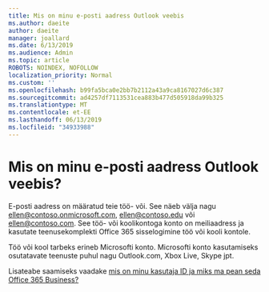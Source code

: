 ```yaml
---
title: Mis on minu e-posti aadress Outlook veebis
ms.author: daeite
author: daeite
manager: joallard
ms.date: 6/13/2019
ms.audience: Admin
ms.topic: article
ROBOTS: NOINDEX, NOFOLLOW
localization_priority: Normal
ms.custom: ''
ms.openlocfilehash: b99fa5bca0e2bb7b2112a43a9ca8167027d6c387
ms.sourcegitcommit: ad4257df7113531cea883b477d505918da99b325
ms.translationtype: MT
ms.contentlocale: et-EE
ms.lasthandoff: 06/13/2019
ms.locfileid: "34933988"
---
```

# <a name="what-is-my-email-address-in-outlook-on-the-web"></a>Mis on minu e-posti aadress Outlook veebis?

E-posti aadress on määratud teie töö- või. See näeb välja nagu ellen@contoso.onmicrosoft.com, ellen@contoso.edu või ellen@contoso.com. See töö- või koolikontoga konto on meiliaadress ja kasutate teenusekomplekti Office 365 sisselogimine töö või kooli kontole.

Töö või kool tarbeks erineb Microsofti konto. Microsofti konto kasutamiseks osutatavate teenuste puhul nagu Outlook.com, Xbox Live, Skype jpt.

Lisateabe saamiseks vaadake [mis on minu kasutaja ID ja miks ma pean seda Office 365 Business?](https://support.office.com/article/37da662b-5da6-4b56-a091-2731b2ecc8b4)